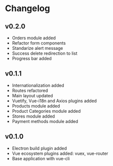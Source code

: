 # Changelog

## v0.2.0

- Orders module added
- Refactor form components
- Standarize alert message
- Success delete redirection to list
- Progress bar added

## v0.1.1

- Internationalization added
- Routes refactored
- Main layout updated
- Vuetify, Vue-i18n and Axios plugins added
- Products module added
- Product Categories module added
- Stores module added
- Payment methods module added

## v0.1.0

- Electron build plugin added
- Vue ecosystem plugins added: vuex, vue-router
- Base application with vue-cli
